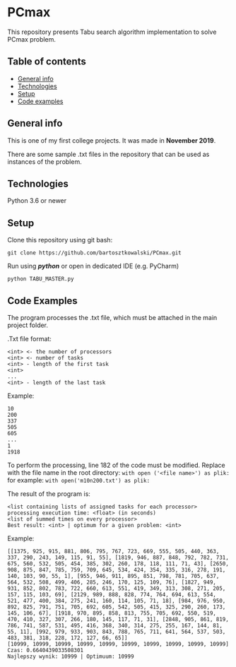 # PCmax
This repository presents Tabu search algorithm implementation to solve PCmax problem.

## Table of contents
* [General info](#general-info)
* [Technologies](#technologies)
* [Setup](#setup)
* [Code examples](#code-examples)

## General info
This is one of my first college projects. It was made in **November 2019**. 

There are some sample .txt files in the repository that can be used as instances of the problem.

## Technologies
Python 3.6 or newer

## Setup
Clone this repository using git bash:
```
git clone https://github.com/bartosztkowalski/PCmax.git
```
Run using ***python*** or open in dedicated IDE (e.g. PyCharm)
```
python TABU_MASTER.py
```

## Code Examples
The program processes the .txt file, which must be attached in the main project folder.

.Txt file format:
```
<int> <- the number of processors
<int> <- number of tasks
<int> - length of the first task
<int>
...
<int> - length of the last task
```

Example:
```
10
200
337
505
605
...
1
1918
```

To perform the processing, line 182 of the code must be modified. Replace <file name> with the file name in the root directory:
``with open ('<file name>') as plik:``
for example:
``with open('m10n200.txt') as plik:``

The result of the program is:
```
<list containing lists of assigned tasks for each processor>
processing execution time: <float> (in seconds)
<list of summed times on every processor>
Best result: <int> | optimum for a given problem: <int>
```
Example:
```
[[1375, 925, 915, 881, 806, 795, 767, 723, 669, 555, 505, 440, 363, 337, 290, 243, 149, 115, 91, 55], [1819, 946, 887, 848, 792, 782, 731, 675, 560, 532, 505, 454, 385, 302, 260, 178, 118, 111, 71, 43], [2650, 908, 875, 847, 785, 759, 709, 645, 534, 424, 354, 335, 316, 278, 191, 140, 103, 90, 55, 1], [955, 946, 911, 895, 851, 798, 781, 705, 637, 564, 532, 508, 499, 406, 285, 246, 170, 125, 109, 76], [1827, 949, 931, 852, 802, 783, 722, 660, 613, 551, 419, 349, 313, 308, 271, 205, 157, 115, 103, 69], [2129, 989, 888, 828, 774, 764, 694, 613, 554, 521, 477, 400, 384, 275, 241, 160, 114, 105, 71, 18], [984, 976, 950, 892, 825, 791, 751, 705, 692, 605, 542, 505, 415, 325, 290, 260, 173, 145, 106, 67], [1918, 970, 895, 858, 813, 755, 705, 692, 550, 519, 470, 410, 327, 307, 266, 180, 145, 117, 71, 31], [2848, 905, 861, 819, 786, 741, 587, 531, 495, 416, 368, 340, 314, 275, 255, 167, 144, 81, 55, 11], [992, 979, 933, 903, 843, 788, 765, 711, 641, 564, 537, 503, 483, 381, 318, 228, 172, 127, 66, 65]]
[10999, 10999, 10999, 10999, 10999, 10999, 10999, 10999, 10999, 10999]
Czas: 0.6640439033508301
Najlepszy wynik: 10999 | Optimuum: 10999
```